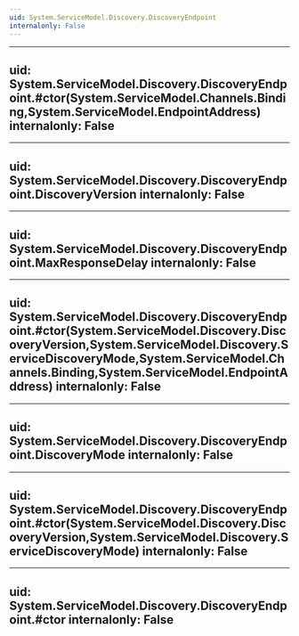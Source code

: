 ```yaml
---
uid: System.ServiceModel.Discovery.DiscoveryEndpoint
internalonly: False
---
```


---
uid: System.ServiceModel.Discovery.DiscoveryEndpoint.#ctor(System.ServiceModel.Channels.Binding,System.ServiceModel.EndpointAddress)
internalonly: False
---

---
uid: System.ServiceModel.Discovery.DiscoveryEndpoint.DiscoveryVersion
internalonly: False
---

---
uid: System.ServiceModel.Discovery.DiscoveryEndpoint.MaxResponseDelay
internalonly: False
---

---
uid: System.ServiceModel.Discovery.DiscoveryEndpoint.#ctor(System.ServiceModel.Discovery.DiscoveryVersion,System.ServiceModel.Discovery.ServiceDiscoveryMode,System.ServiceModel.Channels.Binding,System.ServiceModel.EndpointAddress)
internalonly: False
---

---
uid: System.ServiceModel.Discovery.DiscoveryEndpoint.DiscoveryMode
internalonly: False
---

---
uid: System.ServiceModel.Discovery.DiscoveryEndpoint.#ctor(System.ServiceModel.Discovery.DiscoveryVersion,System.ServiceModel.Discovery.ServiceDiscoveryMode)
internalonly: False
---

---
uid: System.ServiceModel.Discovery.DiscoveryEndpoint.#ctor
internalonly: False
---
